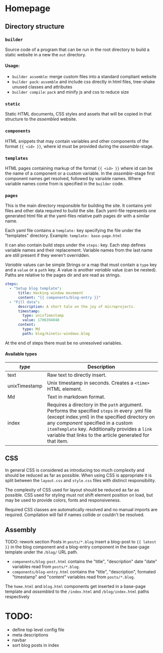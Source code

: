 # Homepage

## Directory structure

### `builder`

Source code of a program that can be run in the root directory to build a static
website in a new the `out` directory.

#### Usage:

- `builder assemble`: merge custom files into a standard compliant website
- `builder pack`: `assemble` and include css directly in html files, tree-shake unused classes and attributes
- `builder compile`: `pack` and minify js and css to reduce size

### `static`

Static HTML documents, CSS styles and assets that will be copied in that 
structure to the *assemble*d website.


### `components`

HTML snippets that may contain variables and other components of the format 
`{{ <id> }}`, where id must be provided during the *assemble*-stage.

### `templates`

HTML pages containing markup of the format `{{ <id> }}` where id can be the name
of a component or a custom variable. In the *assemble*-stage first component 
names get resolved, followed by variable names. Where variable names come from
is specified in the `builder` code.

### `pages`

This is the main directory responsible for building the site. It contains yml 
files and other data required to build the site. Each yaml-file represents one 
generated html file at the yaml-files relative path pages dir with a similar 
name.

Each yaml file contains a `template:` key specifying the file under the 
"templates" directory. Example: `template: base-page.html`

It can also contain build steps under the `steps:` key. Each step defines 
variable names and their replacement. Variable names from the last name are 
still present if they weren't overridden.

*Variable* values can be simple Strings or a map that must contain a `type` key 
and a `value` or a `path` key. A value is another *variable* value (can be 
nested). Paths are relative to the pages dir and are read as strings. 

```yml
steps:
  - "Setup blog template":
      title: Hacking window movement
      content: "{{ components/blog-entry }}"
  - "Fill data":
      description: A short tale on the joy of microprojects.
      timestamp:
        type: unixTimestamp
        value: 1706394048
      content:
        type: Md
        path: blog/kinetic-windows.blog
```

At the end of steps there must be no unresolved variables.

#### Available types

| *type*        | Description                                                                                                                                                                                                                                                                                          |
|---------------|------------------------------------------------------------------------------------------------------------------------------------------------------------------------------------------------------------------------------------------------------------------------------------------------------|
| text          | Raw text to directly insert.                                                                                                                                                                                                                                                                         |
| unixTimestamp | Unix timestamp in seconds. Creates a `<time>` HTML element.                                                                                                                                                                                                                                          |
| Md            | Text in markdown format.                                                                                                                                                                                                                                                                             |
| index         | Requires a directory in the `path` argument. Performs the specified `steps` in every .yml file (except index.yml) in the specified directory on any *component* specified in a custom `itemTemplate` key. Additionally provides a `link` variable that links to the article generated for that item. |

## CSS

In general CSS is considered as introducing too much complexity and should be 
reduced as far as possible. When using CSS is appropriate it is split between 
the `layout.css` and `style.css` files with distinct responsibility. 

The complexity of CSS used for layout should be reduced as far as possible. 
CSS used for styling must not shift element position on load, but may be used to
provide colors, fonts and responsiveness. 

Required CSS classes are automatically resolved and no manual imports are 
required. Compilation will fail if names collide or couldn't be resolved.  

## Assembly

TODO: rework section
Posts in `posts/*.blog` insert a blog-post to `{{ latest }}` in the blog 
component and a blog-entry component in the base-page template under the `/blog/` 
URL path.

- `components/blog-post.html` contains the "title", "description" date "date" variables read from `posts/*.blog`.
- `components/blog-entry.html` contains the "title", "description", formated "timestamp" and "content" variables read from `posts/*.blog`.

The `home.html` and `blog.html` components get inserted in a base-page template
and *assemble*d to the `/index.html` and `/blog/index.html` paths respectively

# TODO:

- define top level config file
- meta descriptions
- navbar
- sort blog posts in index